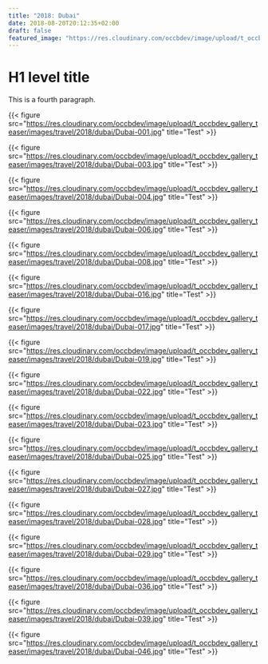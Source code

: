 ```yaml
---
title: "2018: Dubai"
date: 2018-08-20T20:12:35+02:00
draft: false
featured_image: "https://res.cloudinary.com/occbdev/image/upload/t_occbdev_gallery_teaser/images/travel/2018/dubai/Dubai-017.jpg"
---
```


# H1 level title

This is a fourth paragraph.

{{< figure src="https://res.cloudinary.com/occbdev/image/upload/t_occbdev_gallery_teaser/images/travel/2018/dubai/Dubai-001.jpg" title="Test" >}}

{{< figure src="https://res.cloudinary.com/occbdev/image/upload/t_occbdev_gallery_teaser/images/travel/2018/dubai/Dubai-003.jpg" title="Test" >}}

{{< figure src="https://res.cloudinary.com/occbdev/image/upload/t_occbdev_gallery_teaser/images/travel/2018/dubai/Dubai-004.jpg" title="Test" >}}

{{< figure src="https://res.cloudinary.com/occbdev/image/upload/t_occbdev_gallery_teaser/images/travel/2018/dubai/Dubai-006.jpg" title="Test" >}}

{{< figure src="https://res.cloudinary.com/occbdev/image/upload/t_occbdev_gallery_teaser/images/travel/2018/dubai/Dubai-008.jpg" title="Test" >}}

{{< figure src="https://res.cloudinary.com/occbdev/image/upload/t_occbdev_gallery_teaser/images/travel/2018/dubai/Dubai-016.jpg" title="Test" >}}

{{< figure src="https://res.cloudinary.com/occbdev/image/upload/t_occbdev_gallery_teaser/images/travel/2018/dubai/Dubai-017.jpg" title="Test" >}}

{{< figure src="https://res.cloudinary.com/occbdev/image/upload/t_occbdev_gallery_teaser/images/travel/2018/dubai/Dubai-019.jpg" title="Test" >}}

{{< figure src="https://res.cloudinary.com/occbdev/image/upload/t_occbdev_gallery_teaser/images/travel/2018/dubai/Dubai-022.jpg" title="Test" >}}

{{< figure src="https://res.cloudinary.com/occbdev/image/upload/t_occbdev_gallery_teaser/images/travel/2018/dubai/Dubai-023.jpg" title="Test" >}}

{{< figure src="https://res.cloudinary.com/occbdev/image/upload/t_occbdev_gallery_teaser/images/travel/2018/dubai/Dubai-025.jpg" title="Test" >}}

{{< figure src="https://res.cloudinary.com/occbdev/image/upload/t_occbdev_gallery_teaser/images/travel/2018/dubai/Dubai-027.jpg" title="Test" >}}

{{< figure src="https://res.cloudinary.com/occbdev/image/upload/t_occbdev_gallery_teaser/images/travel/2018/dubai/Dubai-028.jpg" title="Test" >}}

{{< figure src="https://res.cloudinary.com/occbdev/image/upload/t_occbdev_gallery_teaser/images/travel/2018/dubai/Dubai-029.jpg" title="Test" >}}

{{< figure src="https://res.cloudinary.com/occbdev/image/upload/t_occbdev_gallery_teaser/images/travel/2018/dubai/Dubai-036.jpg" title="Test" >}}

{{< figure src="https://res.cloudinary.com/occbdev/image/upload/t_occbdev_gallery_teaser/images/travel/2018/dubai/Dubai-039.jpg" title="Test" >}}

{{< figure src="https://res.cloudinary.com/occbdev/image/upload/t_occbdev_gallery_teaser/images/travel/2018/dubai/Dubai-046.jpg" title="Test" >}}